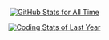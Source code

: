 <p align="center"><a href="https://github.com/jat001/jat001/blob/main/README.md">
  <img src="https://github-readme-stats.vercel.app/api/?username=jat001&card_width=495&custom_title=GitHub%20Stats%20for%20All%20Time&rank_icon=percentile&show_icons=true&include_all_commits=true&line_height=30&theme=material-palenight" alt="GitHub Stats for All Time">
</a></p>

<p align="center"><a href="https://wakatime.com/@Jat">
  <img src="https://github-readme-stats.vercel.app/api/wakatime?username=Jat&custom_title=Coding%20Stats%20of%20Last%20Year&layout=compact&langs_count=20&theme=material-palenight" alt="Coding Stats of Last Year">
</a></p>
